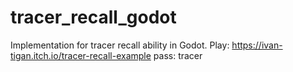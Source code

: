 # tracer_recall_godot
Implementation for tracer recall ability in Godot.
Play:
https://ivan-tigan.itch.io/tracer-recall-example
pass: tracer
